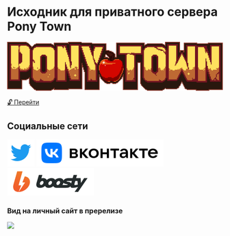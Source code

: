 # Исходник для приватного сервера Pony Town

<center><img src="/logo-large-57d9b1947a.png"></center>



[:unlock: Перейти](https://github.com/kaurcev/pixel.horse)

## Социальные сети

[<img src="/twitter.svg">](https://twitter.com/kaurcev) [<img src="/vk.svg">](https://vk.com/kaurcev) [<img src="/boosty.svg">](https://boosty.to/kaurcev)


### Вид на личный сайт в пререлизе

[<img src="https://mini.s-shot.ru/1920x1080/1080/png/?http://beta.kaurcev.tk">](https://beta.kaurcev.tk)




